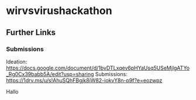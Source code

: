 # wirvsvirushackathon

## Further Links

### Submissions

Ideation: https://docs.google.com/document/d/1bvDTLxqev6pHYaUsq5USeMjlgATYo_Rg0Cx39babb5A/edit?usp=sharing
Submissions: https://1drv.ms/u/s!AhuSQhFBgjk8iW82-iokvY8n-p9f?e=eozwpz

Hallo 